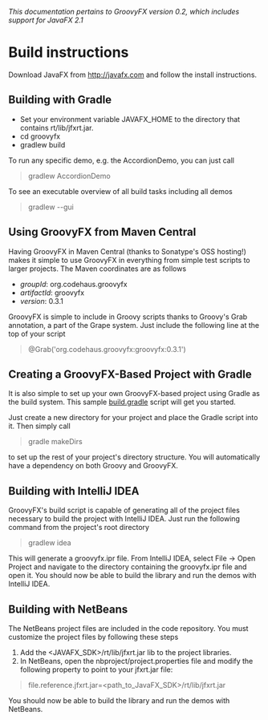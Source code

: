 _This documentation pertains to GroovyFX version 0.2, which includes support for JavaFX 2.1_

Build instructions
==================
Download JavaFX from http://javafx.com and follow the install instructions.

Building with Gradle
--------------------
* Set your environment variable JAVAFX_HOME to the directory that contains rt/lib/jfxrt.jar.
* cd groovyfx
* gradlew build

To run any specific demo, e.g. the AccordionDemo, you can just call
> gradlew AccordionDemo

To see an executable overview of all build tasks including all demos
> gradlew --gui

Using GroovyFX from Maven Central
------------------------------

Having GroovyFX in Maven Central (thanks to Sonatype's OSS hosting!) makes it simple to use GroovyFX in 
everything from simple test scripts to larger projects.  The Maven coordinates are as follows

* _groupId_: org.codehaus.groovyfx
* _artifactId_: groovyfx
* _version_: 0.3.1

GroovyFX is simple to include in Groovy scripts thanks to Groovy's Grab annotation, a part of the Grape 
system.  Just include the following line at the top of your script


> @Grab('org.codehaus.groovyfx:groovyfx:0.3.1')

Creating a GroovyFX-Based Project with Gradle
---------------------------------------

It is also simple to set up your own GroovyFX-based project using Gradle as the build system.  This sample [build.gradle](https://gist.github.com/2712927) script will get you started.

Just create a new directory for your project and place the Gradle script into it.  Then simply call

> gradle makeDirs

to set up the rest of your project's directory structure.  You will automatically have a dependency on both Groovy and GroovyFX.

Building with IntelliJ IDEA
--------------------

GroovyFX's build script is capable of generating all of the project files necessary to build the project with IntelliJ IDEA.  Just run the following command from the project's root directory

> gradlew idea

This will generate a groovyfx.ipr file.  From IntelliJ IDEA, select File -> Open Project and navigate to the directory containing the groovyfx.ipr file and open it.  You should now be able to build the library and run the demos with IntelliJ IDEA.

Building with NetBeans
-------------------

The NetBeans project files are included in the code repository.  You must customize the project files by following these steps

1. Add the <JAVAFX_SDK>/rt/lib/jfxrt.jar lib to the project libraries.
2. In NetBeans, open the nbproject/project.properties file and modify the following property to point to your jfxrt.jar file:

> file.reference.jfxrt.jar=<path_to_JavaFX_SDK>/rt/lib/jfxrt.jar

You should now be able to build the library and run the demos with NetBeans.
